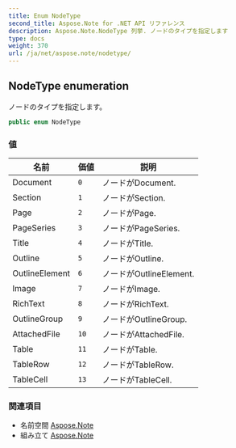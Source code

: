 ```yaml
---
title: Enum NodeType
second_title: Aspose.Note for .NET API リファレンス
description: Aspose.Note.NodeType 列挙. ノードのタイプを指定します
type: docs
weight: 370
url: /ja/net/aspose.note/nodetype/
---
```

## NodeType enumeration

ノードのタイプを指定します。

```csharp
public enum NodeType
```

### 値

| 名前 | 価値 | 説明 |
| --- | --- | --- |
| Document | `0` | ノードがDocument. |
| Section | `1` | ノードがSection. |
| Page | `2` | ノードがPage. |
| PageSeries | `3` | ノードがPageSeries. |
| Title | `4` | ノードがTitle. |
| Outline | `5` | ノードがOutline. |
| OutlineElement | `6` | ノードがOutlineElement. |
| Image | `7` | ノードがImage. |
| RichText | `8` | ノードがRichText. |
| OutlineGroup | `9` | ノードがOutlineGroup. |
| AttachedFile | `10` | ノードがAttachedFile. |
| Table | `11` | ノードがTable. |
| TableRow | `12` | ノードがTableRow. |
| TableCell | `13` | ノードがTableCell. |

### 関連項目

* 名前空間 [Aspose.Note](../../aspose.note/)
* 組み立て [Aspose.Note](../../)


